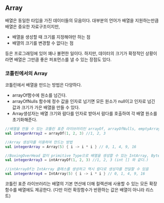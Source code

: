 ## Array

배열은 동일한 타입을 가진 데이터들의 모음이다. 대부분의 언어가 배열을 지원하는만큼 배열은 중요한 자료구조이지만, 

- 배열을 생성할 때 크기를 지정해야만 하는 점
- 배열의 크기를 변경할 수 없다는 점

등은 프로그래밍에 있어 꽤나 불편한 일이다. 하지만, 데이터의 크기가 확정적인 상황이라면 배열은 그만큼 좋은 퍼포먼스를 낼 수 있는 장점도 있다. 

### 코틀린에서의 Array

코틀린에서 배열을 만드는 방법은 다양하다. 

- arrayOf함수에 원소를 넘긴다.
- arrayOfNulls 함수에 정수 값을 인자로 넘기면 모든 원소가 null이고 인자로 넘긴 값과 크기가 가은 배열을 만들 수 있다.
- Array생성자는 배열 크기와 람다를 인자로 받아서 람다를 호출하여 각 배열 원소를 초기화해준다. 

```kotlin
//배열을 만들 수 있는 코틀린 표준 라이브러리인 arrayOf, arrayOfNulls, emptyArray
val integerArray2 = arrayOf(1, 2, 3) //1, 2, 3

//Array 생성자를 이용하여 만드는 방법
val integerArray = Array(5) { i -> i * i } // 0, 1, 4, 9, 16

//BoxingOverHead 없이 primitive Type으로 배열을 생성할 수 있는 IntArray, ByteArray 
val integerArray3 = intArrayOf(1, 2, 3) //1, 2, 3 (int [] 와 같다.)
        
//intArrayOf는 IntArray 클래스를 생성하고 역시 람다로 생성자를 전달할 수 있음
val integerArray4 = IntArray(5) { i -> i * i } // 0, 1, 4, 9, 16
```

코틀린 표준 라이브러리는 배열의 기본 연산에 더해 컬렉션에 사용할 수 있는 모든 확장 함수를 배열에도 제공한다. (다만 이런 확장함수가 반환하는 값은 배열이 아니라 리스트)

